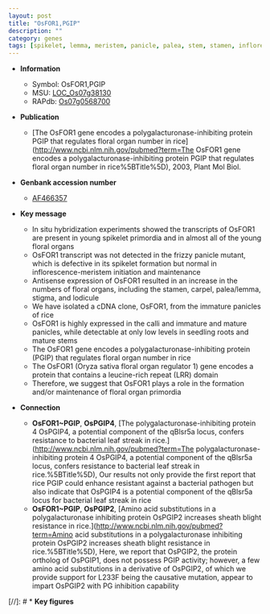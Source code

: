 ```yaml
---
layout: post
title: "OsFOR1,PGIP"
description: ""
category: genes
tags: [spikelet, lemma, meristem, panicle, palea, stem, stamen, inflorescence, floral, floral organ number, seedling, root]
---
```


* **Information**  
    + Symbol: OsFOR1,PGIP  
    + MSU: [LOC_Os07g38130](http://rice.plantbiology.msu.edu/cgi-bin/ORF_infopage.cgi?orf=LOC_Os07g38130)  
    + RAPdb: [Os07g0568700](http://rapdb.dna.affrc.go.jp/viewer/gbrowse_details/irgsp1?name=Os07g0568700)  

* **Publication**  
    + [The OsFOR1 gene encodes a polygalacturonase-inhibiting protein PGIP that regulates floral organ number in rice](http://www.ncbi.nlm.nih.gov/pubmed?term=The OsFOR1 gene encodes a polygalacturonase-inhibiting protein PGIP that regulates floral organ number in rice%5BTitle%5D), 2003, Plant Mol Biol.

* **Genbank accession number**  
    + [AF466357](http://www.ncbi.nlm.nih.gov/nuccore/AF466357)

* **Key message**  
    + In situ hybridization experiments showed the transcripts of OsFOR1 are present in young spikelet primordia and in almost all of the young floral organs
    + OsFOR1 transcript was not detected in the frizzy panicle mutant, which is defective in its spikelet formation but normal in inflorescence-meristem initiation and maintenance
    + Antisense expression of OsFOR1 resulted in an increase in the numbers of floral organs, including the stamen, carpel, palea/lemma, stigma, and lodicule
    + We have isolated a cDNA clone, OsFOR1, from the immature panicles of rice
    + OsFOR1 is highly expressed in the calli and immature and mature panicles, while detectable at only low levels in seedling roots and mature stems
    + The OsFOR1 gene encodes a polygalacturonase-inhibiting protein (PGIP) that regulates floral organ number in rice
    + The OsFOR1 (Oryza sativa floral organ regulator 1) gene encodes a protein that contains a leucine-rich repeat (LRR) domain
    + Therefore, we suggest that OsFOR1 plays a role in the formation and/or maintenance of floral organ primordia

* **Connection**  
    + __OsFOR1~PGIP__, __OsPGIP4__, [The polygalacturonase-inhibiting protein 4 OsPGIP4, a potential component of the qBlsr5a locus, confers resistance to bacterial leaf streak in rice.](http://www.ncbi.nlm.nih.gov/pubmed?term=The polygalacturonase-inhibiting protein 4 OsPGIP4, a potential component of the qBlsr5a locus, confers resistance to bacterial leaf streak in rice.%5BTitle%5D), Our results not only provide the first report that rice PGIP could enhance resistant against a bacterial pathogen but also indicate that OsPGIP4 is a potential component of the qBlsr5a locus for bacterial leaf streak in rice
    + __OsFOR1~PGIP__, __OsPGIP2__, [Amino acid substitutions in a polygalacturonase inhibiting protein OsPGIP2 increases sheath blight resistance in rice.](http://www.ncbi.nlm.nih.gov/pubmed?term=Amino acid substitutions in a polygalacturonase inhibiting protein OsPGIP2 increases sheath blight resistance in rice.%5BTitle%5D), Here, we report that OsPGIP2, the protein ortholog of OsPGIP1, does not possess PGIP activity; however, a few amino acid substitutions in a derivative of OsPGIP2, of which we provide support for L233F being the causative mutation, appear to impart OsPGIP2 with PG inhibition capability

[//]: # * **Key figures**  


